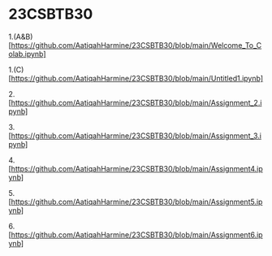 # 23CSBTB30
1.(A&B)[https://github.com/AatiqahHarmine/23CSBTB30/blob/main/Welcome_To_Colab.ipynb]

1.(C)[https://github.com/AatiqahHarmine/23CSBTB30/blob/main/Untitled1.ipynb]

2.[https://github.com/AatiqahHarmine/23CSBTB30/blob/main/Assignment_2.ipynb]

3.[https://github.com/AatiqahHarmine/23CSBTB30/blob/main/Assignment_3.ipynb]

4.[https://github.com/AatiqahHarmine/23CSBTB30/blob/main/Assignment4.ipynb]

5.[https://github.com/AatiqahHarmine/23CSBTB30/blob/main/Assignment5.ipynb]

6.[https://github.com/AatiqahHarmine/23CSBTB30/blob/main/Assignment6.ipynb]

